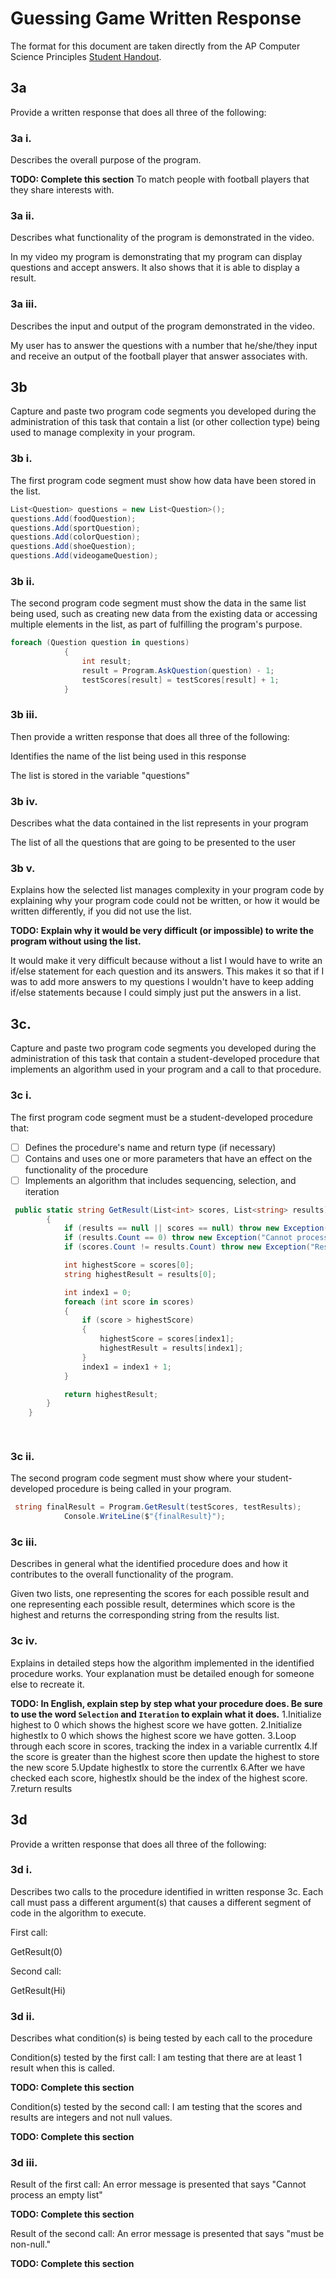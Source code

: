 # Guessing Game Written Response

The format for this document are taken directly from the AP Computer Science
Principles [Student Handout](../support/ap-csp-student-task-directions.pdf).

## 3a

Provide a written response that does all three of the following:

### 3a i.

Describes the overall purpose of the program.

**TODO: Complete this section**
To match people with football players that they share interests with.

### 3a ii.

Describes what functionality of the program is demonstrated in the video.

In my video my program is demonstrating that my program can display questions and accept answers. It also shows that it is able to display a result.

### 3a iii.

Describes the input and output of the program demonstrated in the video.

My user has to answer the questions with a number that he/she/they input and receive an output of the football player that answer associates with.

## 3b

Capture and paste two program code segments you developed during the
administration of this task that contain a list (or other collection type) being
used to manage complexity in your program.

### 3b i.

The first program code segment must show how data have been stored in the list.

```csharp
List<Question> questions = new List<Question>();
questions.Add(foodQuestion);
questions.Add(sportQuestion);
questions.Add(colorQuestion);
questions.Add(shoeQuestion);
questions.Add(videogameQuestion);
```

### 3b ii.

The second program code segment must show the data in the same list being used,
such as creating new data from the existing data or accessing multiple elements
in the list, as part of fulfilling the program's purpose.

```csharp
foreach (Question question in questions)
            {
                int result;
                result = Program.AskQuestion(question) - 1;
                testScores[result] = testScores[result] + 1;
            }
```

### 3b iii.

Then provide a written response that does all three of the following:

Identifies the name of the list being used in this response

The list is stored in the variable "questions"

### 3b iv.

Describes what the data contained in the list represents in your program

The list of all the questions that are going to be presented to the user

### 3b v.

Explains how the selected list manages complexity in your program code by
explaining why your program code could not be written, or how it would be
written differently, if you did not use the list.

**TODO: Explain why it would be very difficult (or impossible) to write 
the program without using the list.**

It would make it very difficult because without a list I would have to write an if/else statement for each question and its answers. This makes it so that if I was to add more answers to my questions I wouldn't have to keep adding if/else statements because I could simply just put the answers in a list.

## 3c.

Capture and paste two program code segments you developed during the
administration of this task that contain a student-developed procedure that
implements an algorithm used in your program and a call to that procedure.

### 3c i.

The first program code segment must be a student-developed procedure that:

- [ ] Defines the procedure's name and return type (if necessary)
- [ ] Contains and uses one or more parameters that have an effect on the functionality of the procedure
- [ ] Implements an algorithm that includes sequencing, selection, and iteration

```csharp
 public static string GetResult(List<int> scores, List<string> results)
        {
            if (results == null || scores == null) throw new Exception("must be non-null.");
            if (results.Count == 0) throw new Exception("Cannot process an empty list");
            if (scores.Count != results.Count) throw new Exception("Results and scores were not the same length");

            int highestScore = scores[0];
            string highestResult = results[0];

            int index1 = 0;
            foreach (int score in scores)
            {
                if (score > highestScore)
                {
                    highestScore = scores[index1];
                    highestResult = results[index1];
                }
                index1 = index1 + 1;
            }

            return highestResult;
        }
    }

           
```

### 3c ii.

The second program code segment must show where your student-developed procedure is being called in your program.

```csharp
 string finalResult = Program.GetResult(testScores, testResults);
            Console.WriteLine($"{finalResult}");
```

### 3c iii.

Describes in general what the identified procedure does and how it contributes to the overall functionality of the program.

Given two lists, one representing the scores for each possible result and one representing each possible result, determines which score is the highest and returns the corresponding string from the results list.

### 3c iv.

Explains in detailed steps how the algorithm implemented in the identified procedure works. Your explanation must be detailed enough for someone else to recreate it.

**TODO: In English, explain step by step what your procedure does. Be sure to use the word `Selection` and `Iteration` to explain what it does.**
1.Initialize highest to 0 which shows the highest score we have gotten.
2.Initialize highestIx to 0 which shows the highest score we have gotten.
3.Loop through each score in scores, tracking the index in a variable currentIx
4.If the score is greater than the highest score then update the highest to store the new score
5.Update highestIx to store the currentIx 
6.After we have checked each score, highestIx should be the index of the highest score.
7.return results

## 3d

Provide a written response that does all three of the following:

### 3d i.

Describes two calls to the procedure identified in written response 3c. Each call must pass a different argument(s) that causes a different segment of code in the algorithm to execute.

First call:

GetResult(0)

Second call:

GetResult(Hi)

### 3d ii.

Describes what condition(s) is being tested by each call to the procedure

Condition(s) tested by the first call:
I am testing that there are at least 1 result when this is called.
 
**TODO: Complete this section**

Condition(s) tested by the second call:
I am testing that the scores and results are integers and not null values.

**TODO: Complete this section**

### 3d iii.

Result of the first call:  An error message is presented that says "Cannot process an empty list"


**TODO: Complete this section**

Result of the second call: An error message is presented that says "must be non-null."

**TODO: Complete this section**